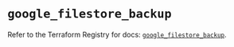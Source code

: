 # `google_filestore_backup`

Refer to the Terraform Registry for docs: [`google_filestore_backup`](https://registry.terraform.io/providers/hashicorp/google/4.85.0/docs/resources/filestore_backup).
